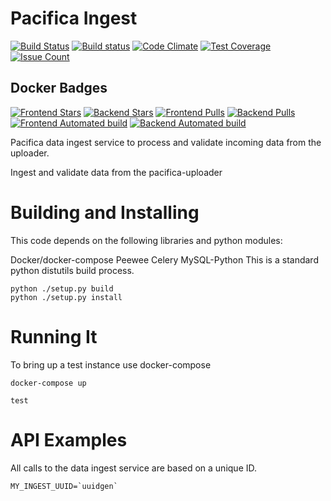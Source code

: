 # Pacifica Ingest
[![Build Status](https://travis-ci.org/pacifica/pacifica-ingest.svg?branch=master)](https://travis-ci.org/pacifica/pacifica-ingest)
[![Build status](https://ci.appveyor.com/api/projects/status/dhniln12ili29kgm?svg=true)](https://ci.appveyor.com/project/dmlb2000/pacifica-ingest)
[![Code Climate](https://codeclimate.com/github/pacifica/pacifica-ingest/badges/gpa.svg)](https://codeclimate.com/github/pacifica/pacifica-ingest)
[![Test Coverage](https://codeclimate.com/github/pacifica/pacifica-ingest/badges/coverage.svg)](https://codeclimate.com/github/pacifica/pacifica-ingest/coverage)
[![Issue Count](https://codeclimate.com/github/pacifica/pacifica-ingest/badges/issue_count.svg)](https://codeclimate.com/github/pacifica/pacifica-ingest)

## Docker Badges
[![Frontend Stars](https://img.shields.io/docker/stars/pacifica/ingest-frontend.svg?maxAge=2592000)](https://cloud.docker.com/swarm/pacifica/repository/docker/pacifica/ingest-frontend/general)
[![Backend Stars](https://img.shields.io/docker/stars/pacifica/ingest-backend.svg?maxAge=2592000)](https://cloud.docker.com/swarm/pacifica/repository/docker/pacifica/ingest-backend/general)
[![Frontend Pulls](https://img.shields.io/docker/pulls/pacifica/ingest-frontend.svg?maxAge=2592000)](https://cloud.docker.com/swarm/pacifica/repository/docker/pacifica/ingest-frontend/general)
[![Backend Pulls](https://img.shields.io/docker/pulls/pacifica/ingest-backend.svg?maxAge=2592000)](https://cloud.docker.com/swarm/pacifica/repository/docker/pacifica/ingest-backend/general)
[![Frontend Automated build](https://img.shields.io/docker/automated/pacifica/ingest-frontend.svg?maxAge=2592000)](https://cloud.docker.com/swarm/pacifica/repository/docker/pacifica/ingest-frontend/builds)
[![Backend Automated build](https://img.shields.io/docker/automated/pacifica/ingest-backend.svg?maxAge=2592000)](https://cloud.docker.com/swarm/pacifica/repository/docker/pacifica/ingest-backend/builds)

Pacifica data ingest service to process and validate incoming data from the uploader.

Ingest and validate data from the pacifica-uploader

# Building and Installing

This code depends on the following libraries and python modules:

Docker/docker-compose
Peewee
Celery
MySQL-Python
This is a standard python distutils build process.

```
python ./setup.py build
python ./setup.py install
```

# Running It

To bring up a test instance use docker-compose

```
docker-compose up

test
```

# API Examples

All calls to the data ingest service are based on a unique ID.

```
MY_INGEST_UUID=`uuidgen`
```
